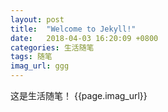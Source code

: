 ```yaml
---
layout: post
title:  "Welcome to Jekyll!"
date:   2018-04-03 16:20:09 +0800
categories: 生活随笔
tags: 随笔
imag_url: ggg
---
```



这是生活随笔！
{{page.imag_url}}
